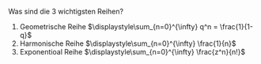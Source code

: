 Was sind die 3 wichtigsten Reihen?
1. Geometrische Reihe
	$\displaystyle\sum_{n=0}^{\infty} q^n = \frac{1}{1-q}$
2. Harmonische Reihe
	$\displaystyle\sum_{n=0}^{\infty} \frac{1}{n}$ 
3. Exponentioal Reihe
	$\displaystyle\sum_{n=0}^{\infty} \frac{z^n}{n!}$
	
